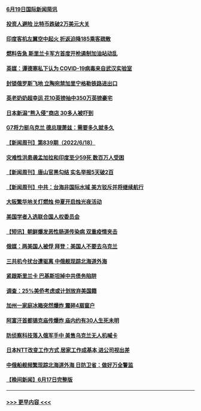 #### [6月19日国际新闻简讯](../pages/prog202/a103460077.md?t=06200351) 
#### [投资人避险  比特币跌破2万美元大关](../pages/prog202/a103460058.md?t=06200351) 
#### [印度客机左翼空中起火 折返迫降185乘客疏散](../pages/prog202/a103459952.md?t=06200351) 
#### [燃料告急 斯里兰卡军方首度开枪遏制加油站动乱](../pages/prog202/a103459927.md?t=06200351) 
#### [英媒：谭德塞私下认为 COVID-19病毒来自武汉实验室](../pages/prog202/a103459934.md?t=06200351) 
#### [封锁俄罗斯飞地 立陶宛禁加里宁格勒铁路进出口](../pages/prog202/a103459847.md?t=06200351) 
#### [英老奶奶超幸运 花10英镑抽中350万英镑豪宅](../pages/prog202/a103459835.md?t=06200351) 
#### [日本新潟“熊入侵”商店 30多人被吓到](../pages/prog202/a103459826.md?t=06200351) 
#### [G7将力挺乌克兰 德总理萧兹：需要多久就多久](../pages/prog202/a103459800.md?t=06200351) 
#### [【新闻周刊】第839期（2022/6/18）](../pages/prog202/a103459682.md?t=06200351) 
#### [灾难性洪患袭孟加拉和印度至少59死 数百万人受困](../pages/prog202/a103459778.md?t=06200351) 
#### [【新闻周刊】唐山官黑勾结 实名举报5天破2百](../pages/prog202/a103459675.md?t=06200351) 
#### [【新闻周刊】中共：台海非国际水域  美方驳斥并将继续航行](../pages/prog202/a103459666.md?t=06200351) 
#### [大阪繁华地关灯燃烛 仲夏开启烛光夜活动](../pages/prog202/a103459581.md?t=06200351) 
#### [美国学者入选联合国人权委员会](../pages/prog202/a103459575.md?t=06200351) 
#### [【短讯】朝鲜爆发恶性肠道传染病 双重疫情夹击](../pages/prog202/a103459573.md?t=06200351) 
#### [俄媒：两美国人被俘 拜登：美国人不要去乌克兰](../pages/prog202/a103459579.md?t=06200351) 
#### [三共机今扰台遭驱离 中俄舰现踪北海道外海](../pages/prog202/a103459427.md?t=06200351) 
#### [紧跟斯里兰卡 巴基斯坦掉中共债务陷阱](../pages/prog202/a103459359.md?t=06200351) 
#### [调查：25%美侨考虑或计划放弃美国籍](../pages/prog202/a103459351.md?t=06200351) 
#### [加州一家庭冰箱突然爆炸 震碎4扇窗户](../pages/prog202/a103459362.md?t=06200351) 
#### [阿富汗首都锡克庙传爆炸 庙内约有30人生死未明](../pages/prog202/a103459325.md?t=06200351) 
#### [防侦察科技落入俄军手中 美售乌克兰无人机喊卡](../pages/prog202/a103459292.md?t=06200351) 
#### [日本NTT改变工作方式 居家工作成基本 进公司视出差](../pages/prog202/a103459253.md?t=06200351) 
#### [中俄船舰频繁现踪北海道外海 日防卫省：做好万全警监](../pages/prog202/a103459224.md?t=06200351) 
#### [【晚间新闻】6月17日完整版](../pages/prog202/a103459073.md?t=06200351) 

----
#### [ >>> 更早内容 <<< ](../indexes/prog202-earlier.md)
